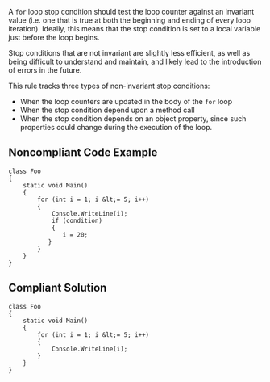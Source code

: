 
A `for` loop stop condition should test the loop counter against an invariant value (i.e. one that is true at both the beginning and ending of every loop iteration). Ideally, this means that the stop condition is set to a local variable just before the loop begins.

Stop conditions that are not invariant are slightly less efficient, as well as being difficult to understand and maintain, and likely lead to the introduction of errors in the future.

This rule tracks three types of non-invariant stop conditions:

- When the loop counters are updated in the body of the `for` loop
- When the stop condition depend upon a method call
- When the stop condition depends on an object property, since such properties could change during the execution of the loop.


## Noncompliant Code Example


    class Foo
    {
        static void Main()
        {
            for (int i = 1; i &lt;= 5; i++)
            {
                Console.WriteLine(i);
                if (condition)
                {
                   i = 20;
               }
            }
        }
    }


## Compliant Solution


    class Foo
    {
        static void Main()
        {
            for (int i = 1; i &lt;= 5; i++)
            {
                Console.WriteLine(i);
            }
        }
    }

